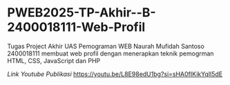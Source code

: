 # PWEB2025-TP-Akhir--B-2400018111-Web-Profil
Tugas Project Akhir UAS Pemograman WEB Naurah Mufidah Santoso 
2400018111 
membuat web profil dengan menerapkan teknik pemogrman HTML, CSS, JavaScript dan PHP

*Link Youtube Publikasi* https://youtu.be/L8E98edU1bg?si=sHA0fIKikYqIl5dE
